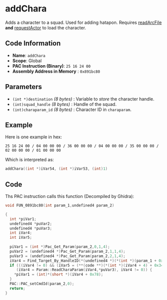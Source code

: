 # addChara

Adds a character to a squad. Used for adding hatapon. Requires [readArcFile](./readarcfile.md) **and** [requestActor](./requestactor.md) to load the character.

## Code Information

- **Name**: `addChara`
- **Scope**: Global
- **PAC Instruction (Binary)**: `25 16 24 00`
- **Assembly Address in Memory** : `0x891bc80`

## Parameters

- `(int *)destination` *(8 bytes)* : Variable to *store* the character handle.
- `(int)squad_handle` *(8 bytes)* : Handle of the squad.
- `(int)charaparam_id` *(8 bytes)* : Character ID in `charaparam`.

## Example

Here is one example in hex:

```25 16 24 00 / 04 00 00 00 / 36 00 00 00 / 04 00 00 00 / 35 00 00 00 / 02 00 00 00 / 01 00 00 00```

Which is interpreted as:

```c
addChara((int *)iVar54, (int *)iVar53, (int)1)
```

## Code

Ths PAC instruction calls this function (Decompiled by Ghidra):

```c
void FUN_0891bc80(int param_1,undefined4 param_2)

{
  int *piVar1;
  undefined4 *puVar2;
  undefined4 *puVar3;
  int iVar4;
  int iVar5;
  
  piVar1 = (int *)Pac_Get_Param(param_2,0,1,4);
  puVar2 = (undefined4 *)Pac_Get_Param(param_2,1,1,4);
  puVar3 = (undefined4 *)Pac_Get_Param(param_2,2,1,4);
  iVar4 = Find_Target_By_HandleID(*(undefined4 *)(*(int *)(param_1 + 0x10) + 0xe8),*puVar2,1);
  if (((iVar4 != 0) && (iVar5 = (**(code **)(*(int *)(iVar4 + 4) + 0x34))(iVar4), iVar5 == 3)) &&
     (iVar4 = Param::ReadCharaParam(iVar4,*puVar3), iVar4 != 0)) {
    *piVar1 = (int)*(short *)(iVar4 + 0x78);
  }
  PAC::PAC_setCmdId(param_2,0);
  return;
}
```

